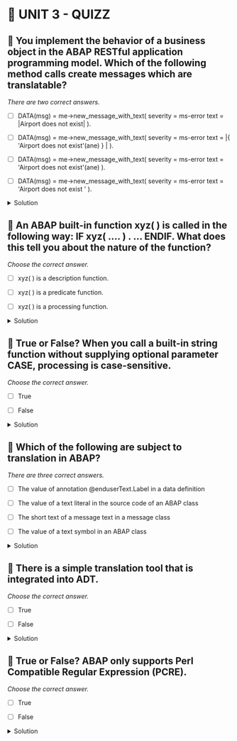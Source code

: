 # 🌸 UNIT 3 - QUIZZ

## 💮 You implement the behavior of a business object in the ABAP RESTful application programming model. Which of the following method calls create messages which are translatable?

_There are two correct answers._

- [ ] DATA(msg) = me->new_message_with_text( severity = ms-error text = |Airport does not exist| ).

- [ ] DATA(msg) = me->new_message_with_text( severity = ms-error text = |{ 'Airport does not exist'(ane) } | ).

- [ ] DATA(msg) = me->new_message_with_text( severity = ms-error text = 'Airport does not exist'(ane) ).

- [ ] DATA(msg) = me->new_message_with_text( severity = ms-error text = 'Airport does not exist ' ).

<details>
  <summary>Solution</summary>

- [ ] DATA(msg) = me->new_message_with_text( severity = ms-error text = |Airport does not exist| ).

- [x] DATA(msg) = me->new_message_with_text( severity = ms-error text = |{ 'Airport does not exist'(ane) } | ).

- [x] DATA(msg) = me->new_message_with_text( severity = ms-error text = 'Airport does not exist'(ane) ).

- [ ] DATA(msg) = me->new_message_with_text( severity = ms-error text = 'Airport does not exist ' ).

</details>

## 💮 An ABAP built-in function xyz( ) is called in the following way: IF xyz( …. ) . … ENDIF. What does this tell you about the nature of the function?

_Choose the correct answer._

- [ ] xyz( ) is a description function.

- [ ] xyz( ) is a predicate function.

- [ ] xyz( ) is a processing function.

<details>
  <summary>Solution</summary>

- [ ] xyz( ) is a description function.

- [x] xyz( ) is a predicate function.

- [ ] xyz( ) is a processing function.

</details>

## 💮 True or False? When you call a built-in string function without supplying optional parameter CASE, processing is case-sensitive.

_Choose the correct answer._

- [ ] True

- [ ] False

<details>
  <summary>Solution</summary>

- [x] True

- [ ] False

</details>

## 💮 Which of the following are subject to translation in ABAP?

_There are three correct answers._

- [ ] The value of annotation @enduserText.Label in a data definition

- [ ] The value of a text literal in the source code of an ABAP class

- [ ] The short text of a message text in a message class

- [ ] The value of a text symbol in an ABAP class

<details>
  <summary>Solution</summary>

- [x] The value of annotation @enduserText.Label in a data definition

- [ ] The value of a text literal in the source code of an ABAP class

- [x] The short text of a message text in a message class

- [x] The value of a text symbol in an ABAP class

</details>

## 💮 There is a simple translation tool that is integrated into ADT.

_Choose the correct answer._

- [ ] True

- [ ] False

<details>
  <summary>Solution</summary>

- [ ] True

- [x] False

</details>

## 💮 True or False? ABAP only supports Perl Compatible Regular Expression (PCRE).

_Choose the correct answer._

- [ ] True

- [ ] False

<details>
  <summary>Solution</summary>

- [ ] True

- [x] False

</details>
